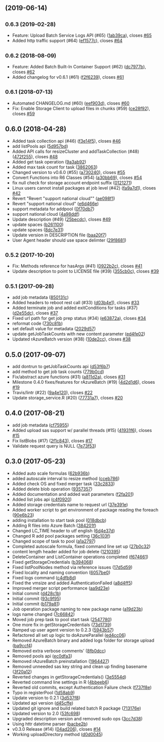 ##  (2019-06-14)




## <small>0.6.3 (2019-02-28)</small>

* Feature: Upload Batch Service Logs API (#65) ([1ab39ca](https://github.com/Azure/rAzureBatch/commit/1ab39ca)), closes [#65](https://github.com/Azure/rAzureBatch/issues/65)
* Added http traffic support (#64) ([ef1577c](https://github.com/Azure/rAzureBatch/commit/ef1577c)), closes [#64](https://github.com/Azure/rAzureBatch/issues/64)



## <small>0.6.2 (2018-08-09)</small>

* Feature: Added Batch Built-In Container Support (#62) ([dc7977b](https://github.com/Azure/rAzureBatch/commit/dc7977b)), closes [#62](https://github.com/Azure/rAzureBatch/issues/62)
* Added changelog for v0.6.1 (#61) ([f2f6239](https://github.com/Azure/rAzureBatch/commit/f2f6239)), closes [#61](https://github.com/Azure/rAzureBatch/issues/61)



## <small>0.6.1 (2018-07-13)</small>

* Automated CHANGELOG.md (#60) ([eef903d](https://github.com/Azure/rAzureBatch/commit/eef903d)), closes [#60](https://github.com/Azure/rAzureBatch/issues/60)
* Fix: Enable Storage Client to upload files in chunks (#59) ([ce28f92](https://github.com/Azure/rAzureBatch/commit/ce28f92)), closes [#59](https://github.com/Azure/rAzureBatch/issues/59)



## 0.6.0 (2018-04-28)

*  Added task collection api (#46) ([f3e14f5](https://github.com/Azure/rAzureBatch/commit/f3e14f5)), closes [#46](https://github.com/Azure/rAzureBatch/issues/46)
* add listPools api ([5d957bd](https://github.com/Azure/rAzureBatch/commit/5d957bd))
* Added API calls for resizeCluster and addTaskCollection (#48) ([472f255](https://github.com/Azure/rAzureBatch/commit/472f255)), closes [#48](https://github.com/Azure/rAzureBatch/issues/48)
* Added get task operation ([9a3ab92](https://github.com/Azure/rAzureBatch/commit/9a3ab92))
* Added max task count for task ([3862063](https://github.com/Azure/rAzureBatch/commit/3862063))
* Changed version to v0.6.0 (#55) ([a730240](https://github.com/Azure/rAzureBatch/commit/a730240)), closes [#55](https://github.com/Azure/rAzureBatch/issues/55)
* Convert Functions into R6 Classes (#54) ([a30bb69](https://github.com/Azure/rAzureBatch/commit/a30bb69)), closes [#54](https://github.com/Azure/rAzureBatch/issues/54)
* fix null check for storage account endpoint suffix ([0121271](https://github.com/Azure/rAzureBatch/commit/0121271))
* Linux users cannot install packages at job level (#42) ([fa9a7d1](https://github.com/Azure/rAzureBatch/commit/fa9a7d1)), closes [#42](https://github.com/Azure/rAzureBatch/issues/42)
* Revert "Revert "support national cloud"" ([ae098f1](https://github.com/Azure/rAzureBatch/commit/ae098f1))
* Revert "support national cloud" ([e6d466e](https://github.com/Azure/rAzureBatch/commit/e6d466e))
* support metadata for addpool ([0f70db7](https://github.com/Azure/rAzureBatch/commit/0f70db7))
* support national cloud ([4a98ddf](https://github.com/Azure/rAzureBatch/commit/4a98ddf))
* Update description (#49) ([25becdc](https://github.com/Azure/rAzureBatch/commit/25becdc)), closes [#49](https://github.com/Azure/rAzureBatch/issues/49)
* update spaces ([b261100](https://github.com/Azure/rAzureBatch/commit/b261100))
* update spaces ([8dc7e31](https://github.com/Azure/rAzureBatch/commit/8dc7e31))
* Update version in DESCRIPTION file ([baa20f7](https://github.com/Azure/rAzureBatch/commit/baa20f7))
* User Agent header should use space delimter ([29f8681](https://github.com/Azure/rAzureBatch/commit/29f8681))



## <small>0.5.2 (2017-10-20)</small>

* Fix: Methods reference for hasArgs (#41) ([0922b2c](https://github.com/Azure/rAzureBatch/commit/0922b2c)), closes [#41](https://github.com/Azure/rAzureBatch/issues/41)
* Update description to point to LICENSE file (#39) ([355cb0c](https://github.com/Azure/rAzureBatch/commit/355cb0c)), closes [#39](https://github.com/Azure/rAzureBatch/issues/39)



## <small>0.5.1 (2017-09-28)</small>

* add job metadata ([850131c](https://github.com/Azure/rAzureBatch/commit/850131c))
* Added headers to reboot rest call (#33) ([d03b4e1](https://github.com/Azure/rAzureBatch/commit/d03b4e1)), closes [#33](https://github.com/Azure/rAzureBatch/issues/33)
* Added terminate job and added exitConditions for tasks (#37) ([d2e55dc](https://github.com/Azure/rAzureBatch/commit/d2e55dc)), closes [#37](https://github.com/Azure/rAzureBatch/issues/37)
* Fixed url path for get job prep status (#34) ([e63872a](https://github.com/Azure/rAzureBatch/commit/e63872a)), closes [#34](https://github.com/Azure/rAzureBatch/issues/34)
* reformat code ([730c81b](https://github.com/Azure/rAzureBatch/commit/730c81b))
* set default value for metadata ([2029d57](https://github.com/Azure/rAzureBatch/commit/2029d57))
* update getJobTaskCounts with new content parameter ([ed4fe02](https://github.com/Azure/rAzureBatch/commit/ed4fe02))
* Updated rAzureBatch version (#38) ([10de2cc](https://github.com/Azure/rAzureBatch/commit/10de2cc)), closes [#38](https://github.com/Azure/rAzureBatch/issues/38)



## 0.5.0 (2017-09-07)

* add dontrun to getJobTaskCounts api ([d53f6b7](https://github.com/Azure/rAzureBatch/commit/d53f6b7))
* add method to get job task counts ([779b0cd](https://github.com/Azure/rAzureBatch/commit/779b0cd))
* Fix/abstract azure functions (#31) ([a811d2a](https://github.com/Azure/rAzureBatch/commit/a811d2a)), closes [#31](https://github.com/Azure/rAzureBatch/issues/31)
* Milestone 0.4.0 fixes/features for rAzureBatch (#19) ([4d2d1d6](https://github.com/Azure/rAzureBatch/commit/4d2d1d6)), closes [#19](https://github.com/Azure/rAzureBatch/issues/19)
* Travis/lintr (#22) ([9a4e120](https://github.com/Azure/rAzureBatch/commit/9a4e120)), closes [#22](https://github.com/Azure/rAzureBatch/issues/22)
* Update storage_service.R (#20) ([77731a7](https://github.com/Azure/rAzureBatch/commit/77731a7)), closes [#20](https://github.com/Azure/rAzureBatch/issues/20)



## 0.4.0 (2017-08-21)

* add job metadata ([cf75955](https://github.com/Azure/rAzureBatch/commit/cf75955))
* Added upload sas support w/ parallel threads (#15) ([41931f6](https://github.com/Azure/rAzureBatch/commit/41931f6)), closes [#15](https://github.com/Azure/rAzureBatch/issues/15)
* Fix listBlobs (#17) ([2f1c843](https://github.com/Azure/rAzureBatch/commit/2f1c843)), closes [#17](https://github.com/Azure/rAzureBatch/issues/17)
* Validate request query is NULL ([7e73f53](https://github.com/Azure/rAzureBatch/commit/7e73f53))



## 0.3.0 (2017-05-23)

* Added auto scale formulas ([62b936b](https://github.com/Azure/rAzureBatch/commit/62b936b))
* added autoscale interval to resize method ([cceb786](https://github.com/Azure/rAzureBatch/commit/cceb786))
* Added check OS and fixed merger task ([33c2833](https://github.com/Azure/rAzureBatch/commit/33c2833))
* Added delete blob operation ([9357357](https://github.com/Azure/rAzureBatch/commit/9357357))
* Added documentation and added wait parameters ([f2fa201](https://github.com/Azure/rAzureBatch/commit/f2fa201))
* Added list jobs api ([c4f0920](https://github.com/Azure/rAzureBatch/commit/c4f0920))
* Added storage credentials name to request url ([37e391e](https://github.com/Azure/rAzureBatch/commit/37e391e))
* Added worker script to get environment of package reading the foreach ([90e6b23](https://github.com/Azure/rAzureBatch/commit/90e6b23))
* adding installation to start task pool ([018dbcb](https://github.com/Azure/rAzureBatch/commit/018dbcb))
* Adding R files into Azure Batch ([384201f](https://github.com/Azure/rAzureBatch/commit/384201f))
* Changed LC_TIME header to utf english ([6d4e37d](https://github.com/Azure/rAzureBatch/commit/6d4e37d))
* Changed R add pool packages setting ([36c103f](https://github.com/Azure/rAzureBatch/commit/36c103f))
* Changed scope of task to pool ([a1a2797](https://github.com/Azure/rAzureBatch/commit/a1a2797))
* Completed autoscale formula, fixed command line set up ([27b0c32](https://github.com/Azure/rAzureBatch/commit/27b0c32))
* content length header added for job delete ([1210395](https://github.com/Azure/rAzureBatch/commit/1210395))
* DeleteContainer and ListContainer operations completed ([f674661](https://github.com/Azure/rAzureBatch/commit/f674661))
* Fixed getStorageCredentials ([b394068](https://github.com/Azure/rAzureBatch/commit/b394068))
* Fixed listPoolNodes method via reference issues ([17d5d59](https://github.com/Azure/rAzureBatch/commit/17d5d59))
* Fixed locality and naming convention ([6057be0](https://github.com/Azure/rAzureBatch/commit/6057be0))
* Fixed logs command ([c4dfb8d](https://github.com/Azure/rAzureBatch/commit/c4dfb8d))
* Fixed the vmsize and added AuthenticationFailed ([a8d4ff5](https://github.com/Azure/rAzureBatch/commit/a8d4ff5))
* Improved merger script performance ([aa9d23e](https://github.com/Azure/rAzureBatch/commit/aa9d23e))
* Initial commit ([d428c1b](https://github.com/Azure/rAzureBatch/commit/d428c1b))
* Initial commit ([93c9f95](https://github.com/Azure/rAzureBatch/commit/93c9f95))
* Initial commit ([b179a81](https://github.com/Azure/rAzureBatch/commit/b179a81))
* Job operation package naming to new package name ([a19d23b](https://github.com/Azure/rAzureBatch/commit/a19d23b))
* logs name changed ([7c66842](https://github.com/Azure/rAzureBatch/commit/7c66842))
* Moved job prep task to pool start task ([2547780](https://github.com/Azure/rAzureBatch/commit/2547780))
* One more fix in getStorageCredentials ([73d1739](https://github.com/Azure/rAzureBatch/commit/73d1739))
* Ramped up user agent version to 0.2.3 ([5943b57](https://github.com/Azure/rAzureBatch/commit/5943b57))
* Refactored all set up logic to doAzureParallel ([ed4cc06](https://github.com/Azure/rAzureBatch/commit/ed4cc06))
* Removed AzureBatch binary and added logs folder for storage upload ([ba9ccf4](https://github.com/Azure/rAzureBatch/commit/ba9ccf4))
* Removed extra verbose comments' ([8fb0dcc](https://github.com/Azure/rAzureBatch/commit/8fb0dcc))
* Removed pools api ([ec0dfa3](https://github.com/Azure/rAzureBatch/commit/ec0dfa3))
* Removed rAzureBatch preinstallation ([1964427](https://github.com/Azure/rAzureBatch/commit/1964427))
* Removed unneeded sas key string and clean up finding basename ([3f20a12](https://github.com/Azure/rAzureBatch/commit/3f20a12))
* Reverted changes in getStorageCredentials() ([3e5554d](https://github.com/Azure/rAzureBatch/commit/3e5554d))
* Reverted command line settings in R ([4bbeeb6](https://github.com/Azure/rAzureBatch/commit/4bbeeb6))
* Reverted old commits, except Authentication Failure check ([f737f8e](https://github.com/Azure/rAzureBatch/commit/f737f8e))
* Typo in registerPool ([1d58ab9](https://github.com/Azure/rAzureBatch/commit/1d58ab9))
* Update version to 0.2.1 ([3d537f8](https://github.com/Azure/rAzureBatch/commit/3d537f8))
* Updated api version ([d45cffe](https://github.com/Azure/rAzureBatch/commit/d45cffe))
* Updated git ignore and build related batch R package ([713176e](https://github.com/Azure/rAzureBatch/commit/713176e))
* Updated version to 2.0 ([53fc698](https://github.com/Azure/rAzureBatch/commit/53fc698))
* Upgraded description version and removed sudo ops ([3cc7d38](https://github.com/Azure/rAzureBatch/commit/3cc7d38))
* Using httr datetime parser ([bacbe2b](https://github.com/Azure/rAzureBatch/commit/bacbe2b))
* v0.3.0 Release  (#14) ([04ad206](https://github.com/Azure/rAzureBatch/commit/04ad206)), closes [#14](https://github.com/Azure/rAzureBatch/issues/14)
* Working uploadDirectory method ([d0d0045](https://github.com/Azure/rAzureBatch/commit/d0d0045))



